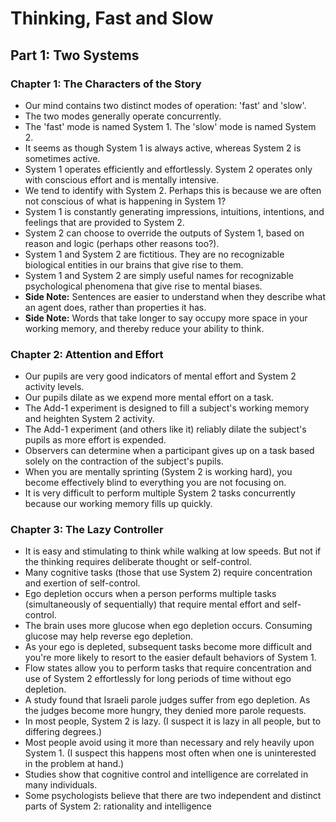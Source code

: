# Thinking, Fast and Slow

## Part 1: Two Systems

### Chapter 1: The Characters of the Story

* Our mind contains two distinct modes of operation: 'fast' and 'slow'.
* The two modes generally operate concurrently. 
* The 'fast' mode is named System 1. The 'slow' mode is named System 2.
* It seems as though System 1 is always active, whereas System 2 is sometimes active.
* System 1 operates efficiently and effortlessly. System 2 operates only with conscious effort and is mentally intensive.
* We tend to identify with System 2. Perhaps this is because we are often not conscious of what is happening in System 1?
* System 1 is constantly generating impressions, intuitions, intentions, and feelings that are provided to System 2.
* System 2 can choose to override the outputs of System 1, based on reason and logic (perhaps other reasons too?).
* System 1 and System 2 are fictitious. They are no recognizable biological entities in our brains that give rise to them.
* System 1 and System 2 are simply useful names for recognizable psychological phenomena that give rise to mental biases.
* **Side Note:** Sentences are easier to understand when they describe what an agent does, rather than properties it has.
* **Side Note:** Words that take longer to say occupy more space in your working memory, and thereby reduce your ability to think. 

### Chapter 2: Attention and Effort

* Our pupils are very good indicators of mental effort and System 2 activity levels.
* Our pupils dilate as we expend more mental effort on a task.
* The Add-1 experiment is designed to fill a subject's working memory and heighten System 2 activity.
* The Add-1 experiment (and others like it) reliably dilate the subject's pupils as more effort is expended.
* Observers can determine when a participant gives up on a task based solely on the contraction of the subject's pupils.
* When you are mentally sprinting (System 2 is working hard), you become effectively blind to everything you are not focusing on.
* It is very difficult to perform multiple System 2 tasks concurrently because our working memory fills up quickly.

### Chapter 3: The Lazy Controller

* It is easy and stimulating to think while walking at low speeds. But not if the thinking requires deliberate thought or self-control.
* Many cognitive tasks (those that use System 2) require concentration and exertion of self-control. 
* Ego depletion occurs when a person performs multiple tasks (simultaneously of sequentially) that require mental effort and self-control.
* The brain uses more glucose when ego depletion occurs. Consuming glucose may help reverse ego depletion.
* As your ego is depleted, subsequent tasks become more difficult and you're more likely to resort to the easier default behaviors of System 1.
* Flow states allow you to perform tasks that require concentration and use of System 2 effortlessly for long periods of time without ego depletion.
* A study found that Israeli parole judges suffer from ego depletion. As the judges become more hungry, they denied more parole requests.
* In most people, System 2 is lazy. (I suspect it is lazy in all people, but to differing degrees.)
* Most people avoid using it more than necessary and rely heavily upon System 1. (I suspect this happens most often when one is uninterested in the problem at hand.)
* Studies show that cognitive control and intelligence are correlated in many individuals. 
* Some psychologists believe that there are two independent and distinct parts of System 2: rationality and intelligence


